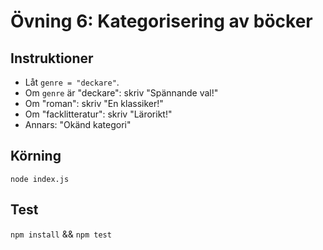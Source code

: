 # Övning 6: Kategorisering av böcker

## Instruktioner
- Låt `genre = "deckare"`.
- Om `genre` är "deckare": skriv "Spännande val!"
- Om "roman": skriv "En klassiker!"
- Om "facklitteratur": skriv "Lärorikt!"
- Annars: "Okänd kategori"

## Körning
`node index.js`

## Test
`npm install` && `npm test`
